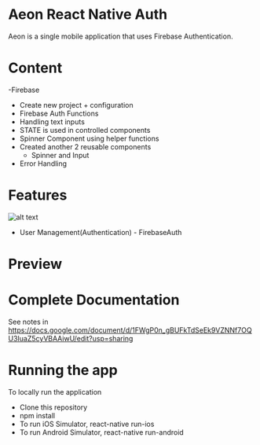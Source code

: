# Aeon React Native Auth

Aeon is a single mobile application that uses Firebase Authentication.

# Content  
-Firebase 
 - Create new project + configuration 
 - Firebase Auth Functions
- Handling text inputs
 - STATE is used in controlled components
- Spinner Component using helper functions
- Created another 2 reusable components
   - Spinner and Input
- Error Handling



# Features 
![alt text](https://www.shareicon.net/download/2016/07/08/117548_google.ico "")

 - User Management(Authentication) - FirebaseAuth

# Preview

  
# Complete Documentation

   See notes in
   https://docs.google.com/document/d/1FWgP0n_gBUFkTdSeEk9VZNNf7OQU3IuaZ5cyVBAAiwU/edit?usp=sharing
 
 
# Running the app 
   
   To locally run the application
   
   - Clone this repository
   - npm install 
   - To run iOS Simulator, react-native run-ios
   - To run Android Simulator, react-native run-android
